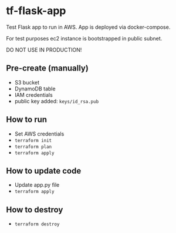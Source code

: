 # tf-flask-app

Test Flask app to run in AWS. App is deployed via docker-compose.

For test purposes ec2 instance is bootstrapped in public subnet.

DO NOT USE IN PRODUCTION!

## Pre-create (manually)
- S3 bucket
- DynamoDB table
- IAM credentials
- public key added: `keys/id_rsa.pub`

## How to run

- Set AWS credentials
- `terraform init`
- `terraform plan`
- `terraform apply`

## How to update code

- Update app.py file
- `terraform apply`

## How to destroy

- `terraform destroy`